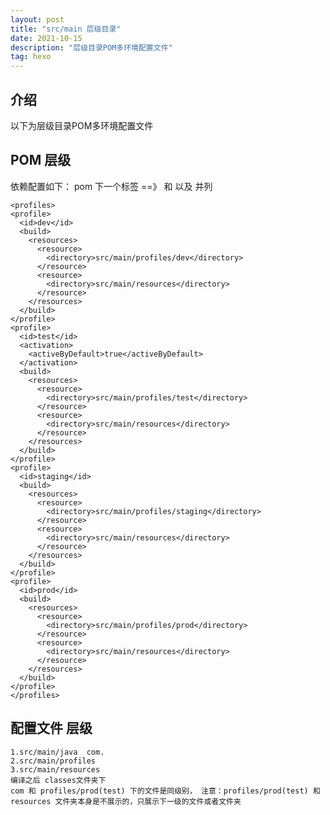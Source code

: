 ```yaml
---
layout: post
title: "src/main 层级目录"
date: 2021-10-15
description: "层级目录POM多环境配置文件"
tag: hexo
---   
```

## 介绍
以下为层级目录POM多环境配置文件

## POM 层级
依赖配置如下：
pom <project> 下一个标签 <profiles>  ==》 和 <dependencies> 以及 <build> 并列

    <profiles>
    <profile>
      <id>dev</id>
      <build>
        <resources>
          <resource>
            <directory>src/main/profiles/dev</directory>
          </resource>
          <resource>
            <directory>src/main/resources</directory>
          </resource>
        </resources>
      </build>
    </profile>
    <profile>
      <id>test</id>
      <activation>
        <activeByDefault>true</activeByDefault>
      </activation>
      <build>
        <resources>
          <resource>
            <directory>src/main/profiles/test</directory>
          </resource>
          <resource>
            <directory>src/main/resources</directory>
          </resource>
        </resources>
      </build>
    </profile>
    <profile>
      <id>staging</id>
      <build>
        <resources>
          <resource>
            <directory>src/main/profiles/staging</directory>
          </resource>
          <resource>
            <directory>src/main/resources</directory>
          </resource>
        </resources>
      </build>
    </profile>
    <profile>
      <id>prod</id>
      <build>
        <resources>
          <resource>
            <directory>src/main/profiles/prod</directory>
          </resource>
          <resource>
            <directory>src/main/resources</directory>
          </resource>
        </resources>
      </build>
    </profile>
    </profiles>
## 配置文件 层级
    1.src/main/java  com.
    2.src/main/profiles 
    3.src/main/resources
    编译之后 classes文件夹下 
    com 和 profiles/prod(test) 下的文件是同级别， 注意：profiles/prod(test) 和  resources 文件夹本身是不展示的，只展示下一级的文件或者文件夹

